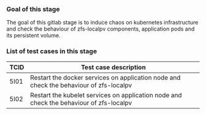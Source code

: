 ### Goal of this stage

The goal of this gitlab stage is to induce chaos on kubernetes infrastructure and check the behaviour of zfs-localpv components, application pods and its persistent volume.

### List of test cases in this stage

| TCID  |                Test case description                                                    |
|-------| --------------------------------------------------------------------------------------- |
| 5I01  | Restart the docker services on application node and check the behaviour of zfs-localpv  |
| 5I02  | Restart the kubelet services on application node and check the behaviour of zfs-localpv |
 